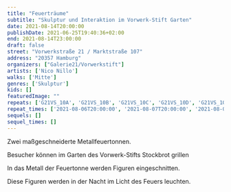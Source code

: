 ```yaml
---
title: "Feuerträume"
subtitle: "Skulptur und Interaktion im Vorwerk-Stift Garten"
date: 2021-08-14T20:00:00
publishDate: 2021-06-25T19:40:36+02:00
end: 2021-08-14T23:00:00
draft: false
street: "Vorwerkstraße 21 / Marktstraße 107"
address: "20357 Hamburg"
organizers: ["Galerie21/Vorwerkstift"]
artists: ['Nico Nillo']
walks: ['Mitte']
genres: ['Skulptur']
kids: []
featuredImage: ""
repeats: ['G21VS_10A', 'G21VS_10B', 'G21VS_10C', 'G21VS_10D', 'G21VS_10F']
repeat_times: ['2021-08-06T20:00:00', '2021-08-07T20:00:00', '2021-08-08T20:00:00', '2021-08-13T20:00:00', '2021-08-15T20:00:00']
sequels: []
sequel_times: []
---
```


Zwei maßgeschneiderte Metallfeuertonnen.

Besucher können im Garten des Vorwerk-Stifts Stockbrot grillen

In das Metall der Feuertonne werden Figuren eingeschnitten.

Diese Figuren werden in der Nacht im Licht des Feuers leuchten.
